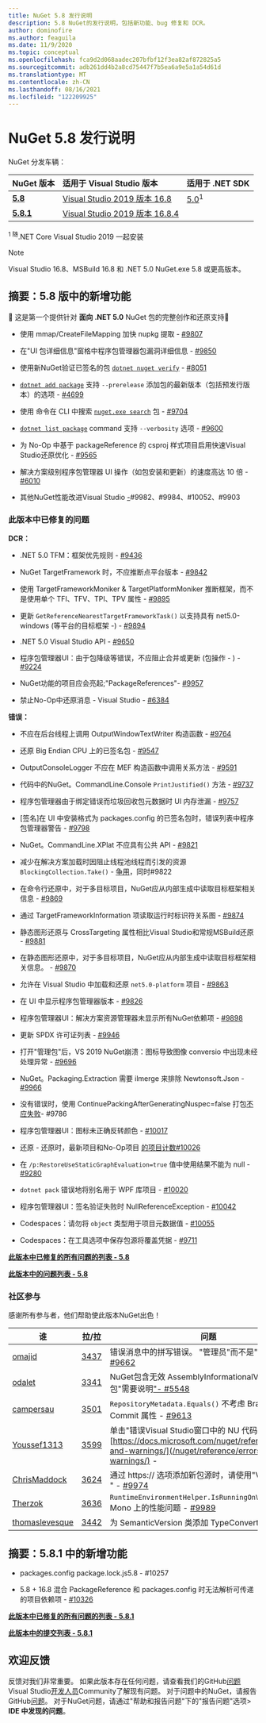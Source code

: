 ```yaml
---
title: NuGet 5.8 发行说明
description: 5.8 NuGet的发行说明，包括新功能、bug 修复和 DCR。
author: dominofire
ms.author: feaguila
ms.date: 11/9/2020
ms.topic: conceptual
ms.openlocfilehash: fca9d2d068aadec207bfbf12f3ea82af872825a5
ms.sourcegitcommit: adb261dd4b2a8cd75447f7b5ea6a9e5a1a54d61d
ms.translationtype: MT
ms.contentlocale: zh-CN
ms.lasthandoff: 08/16/2021
ms.locfileid: "122209925"
---
```

# <a name="nuget-58-release-notes"></a>NuGet 5.8 发行说明

NuGet 分发车辆：

| NuGet 版本 | 适用于 Visual Studio 版本 | 适用于 .NET SDK |
|:---|:---|:---|
| [**5.8**](https://nuget.org/downloads) | [Visual Studio 2019 版本 16.8](https://visualstudio.microsoft.com/downloads/) | [5.0](https://dotnet.microsoft.com/download/dotnet-core/5.0)<sup>1</sup> |
| [**5.8.1**](https://nuget.org/downloads) | [Visual Studio 2019 版本 16.8.4](https://visualstudio.microsoft.com/downloads/) | |

<sup>1 随</sup>.NET Core Visual Studio 2019 一起安装
  
> [!NOTE]
> Visual Studio 16.8、MSBuild 16.8 和 .NET 5.0 NuGet.exe 5.8 或更高版本。


## <a name="summary-whats-new-in-58"></a>摘要：5.8 版中的新增功能
🎉 这是第一个提供针对 **面向 .NET 5.0** NuGet 包的完整创作和还原支持🎉

* 使用 mmap/CreateFileMapping 加快 nupkg 提取 - [#9807](https://github.com/NuGet/Home/issues/9807)

* 在"UI 包详细信息"窗格中程序包管理器包漏洞详细信息 - [#9850](https://github.com/NuGet/Home/issues/9850)

* 使用新NuGet验证已签名的包 [`dotnet nuget verify`](/dotnet/core/tools/dotnet-nuget-verify) - [#8051](https://github.com/NuGet/Home/issues/8051)

* [`dotnet add package`](/dotnet/core/tools/dotnet-add-package#:~:text=dotnet%20add%20package%201%20Name%202%20Synopsis%203,when%20targeting%20a%20specific%20framework.%20...%206%20Examples) 支持 `--prerelease` 添加包的最新版本（包括预发行版本）的选项 - [#4699](https://github.com/NuGet/Home/issues/4699)

* 使用 命令在 CLI 中搜索 [`nuget.exe search`](../reference/cli-reference/cli-ref-search.md) 包 - [#9704](https://github.com/NuGet/Home/issues/9704)

* [`dotnet list package`](/dotnet/core/tools/dotnet-list-package) command 支持 `--verbosity` 选项 - [#9600](https://github.com/NuGet/Home/issues/9600)

* 为 No-Op 中基于 packageReference 的 csproj 样式项目启用快速Visual Studio还原优化 - [#9565](https://github.com/NuGet/Home/issues/9565)

* 解决方案级别程序包管理器 UI 操作（如包安装和更新）的速度高达 10 倍 - [#6010](https://github.com/NuGet/Home/issues/6010)

* 其他NuGet性能改进Visual Studio [-](https://github.com/NuGet/Home/issues/9982)#9982、#9984、#10052、#9903 [](https://github.com/NuGet/Home/issues/9984) [](https://github.com/NuGet/Home/issues/10052) [](https://github.com/NuGet/Home/issues/9903)


### <a name="issues-fixed-in-this-release"></a>此版本中已修复的问题

**DCR：**

* .NET 5.0 TFM：框架优先规则 - [#9436](https://github.com/NuGet/Home/issues/9436)

* NuGet TargetFramework 时，不应推断点平台版本 - [#9842](https://github.com/NuGet/Home/issues/9842)

* 使用 TargetFrameworkMoniker & TargetPlatformMoniker 推断框架，而不是使用单个 TFI、TFV、TPI、TPV 属性 - [#9895](https://github.com/NuGet/Home/issues/9895)

* 更新 `GetReferenceNearestTargetFrameworkTask()` 以支持具有 net5.0-windows (等平台的目标框架 -) - [#9894](https://github.com/NuGet/Home/issues/9894)

* .NET 5.0 Visual Studio API - [#9650](https://github.com/NuGet/Home/issues/9650)

* 程序包管理器UI：由于包降级等错误，不应阻止合并或更新 (包操作 - ) - [#9224](https://github.com/NuGet/Home/issues/9224)

* NuGet功能的项目应会亮起;"PackageReferences"- [#9957](https://github.com/NuGet/Home/issues/9957)

* 禁止No-Op中还原消息 - Visual Studio - [#6384](https://github.com/NuGet/Home/issues/6384)

**错误：**

* 不应在后台线程上调用 OutputWindowTextWriter 构造函数 - [#9764](https://github.com/NuGet/Home/issues/9764)

* 还原 Big Endian CPU 上的已签名包 - [#9547](https://github.com/NuGet/Home/issues/9547)

* OutputConsoleLogger 不应在 MEF 构造函数中调用关系方法 - [#9591](https://github.com/NuGet/Home/issues/9591)

* 代码中的NuGet。CommandLine.Console `PrintJustified()` 方法 - [#9737](https://github.com/NuGet/Home/issues/9737)

* 程序包管理器由于绑定错误而垃圾回收包元数据时 UI 内存泄漏 - [#9757](https://github.com/NuGet/Home/issues/9757)

* [签名]在 UI 中安装格式为 packages.config 的已签名包时，错误列表中程序包管理器警告 - [#9798](https://github.com/NuGet/Home/issues/9798)

* NuGet。CommandLine.XPlat 不应具有公共 API - [#9821](https://github.com/NuGet/Home/issues/9821)

* 减少在解决方案加载时因阻止线程池线程而引发的资源 `BlockingCollection.Take()`  -  [争用](https://github.com/NuGet/Home/issues/9822)，同时#9822

* 在命令行还原中，对于多目标项目，NuGet应从内部生成中读取目标框架相关信息 - [#9869](https://github.com/NuGet/Home/issues/9869)

* 通过 TargetFrameworkInformation 项读取运行时标识符关系图 - [#9874](https://github.com/NuGet/Home/issues/9874)

* 静态图形还原与 CrossTargeting 属性相比Visual Studio和常规MSBuild还原 - [#9881](https://github.com/NuGet/Home/issues/9881)

* 在静态图形还原中，对于多目标项目，NuGet应从内部生成中读取目标框架相关信息。 - [#9870](https://github.com/NuGet/Home/issues/9870)

* 允许在 Visual Studio 中加载和还原 `net5.0-platform` 项目 - [#9863](https://github.com/NuGet/Home/issues/9863)

* 在 UI 中显示程序包管理器版本 - [#9826](https://github.com/NuGet/Home/issues/9826)

* 程序包管理器UI：解决方案资源管理器未显示所有NuGet依赖项 - [#9898](https://github.com/NuGet/Home/issues/9898)

* 更新 SPDX 许可证列表 - [#9946](https://github.com/NuGet/Home/issues/9946)

* 打开"管理包"后，VS 2019 NuGet崩溃：图标导致图像 conversio 中出现未经处理异常 - [#9696](https://github.com/NuGet/Home/issues/9696)

* NuGet。Packaging.Extraction 需要 ilmerge 来排除 Newtonsoft.Json - [#9966](https://github.com/NuGet/Home/issues/9966)

* 没有错误时，使用 ContinuePackingAfterGeneratingNuspec=false 打包[不应失败](https://github.com/NuGet/Home/issues/9786)- #9786

* 程序包管理器UI：图标未正确反转颜色 - [#10017](https://github.com/NuGet/Home/issues/10017)

* 还原 - 还原时，最新项目和No-Op项目 [的项目计数#10026](https://github.com/NuGet/Home/issues/10026)

* 在 `/p:RestoreUseStaticGraphEvaluation=true` 值中使用结果不能为 null - [#9280](https://github.com/NuGet/Home/issues/9280)

* `dotnet pack` 错误地将别名用于 WPF 库项目 - [#10020](https://github.com/NuGet/Home/issues/10020)

* 程序包管理器UI：签名验证失败时 NullReferenceException - [#10042](https://github.com/NuGet/Home/issues/10042)

* Codespaces：请勿将 `object` 类型用于项目元数据值 - [#10055](https://github.com/NuGet/Home/issues/10055)

* Codespaces：在工具选项中保存包源将覆盖凭据 - [#9711](https://github.com/NuGet/Home/issues/9711)


**[此版本中已修复的所有问题的列表 - 5.8](https://app.zenhub.com/workspaces/nuget-client-team-55aec9a240305cf007585881/reports/release?release=5f03519b777e78b4ffb2edeb)**

**[此版本中的问题列表 - 5.8](https://github.com/NuGet/NuGet.Client/compare/5.7.0.6726...5.8.0.6930)**

### <a name="community-contributions"></a>社区参与

感谢所有参与者，他们帮助使此版本NuGet出色！

|谁|拉/拉|问题|
|----|----|----|
[omajid](https://github.com/omajid) | [3437](https://github.com/NuGet/NuGet.Client/pull/3437) | 错误消息中的拼写错误。 "管理员"而不是"管理员 ["- #9662](https://github.com/NuGet/Home/issues/9662)
[odalet](https://github.com/odalet) | [3341](https://github.com/NuGet/NuGet.Client/pull/3341) | NuGet包含无效 AssemblyInformationalVersion 报表的包"需要说明["- #5548](https://github.com/NuGet/Home/issues/5548)
[campersau](https://github.com/campersau) | [3501](https://github.com/NuGet/NuGet.Client/pull/3501) | `RepositoryMetadata.Equals()` 不考虑 Branch 和 Commit 属性 - [#9613](https://github.com/NuGet/Home/issues/9613)
[Youssef1313](https://github.com/Youssef1313) | [3599](https://github.com/NuGet/NuGet.Client/pull/3599) | 单击"错误Visual Studio窗口中的 NU 代码应转到#9934 [https://docs.microsoft.com/nuget/reference/errors-and-warnings/](/nuget/reference/errors-and-warnings/)  -  [](https://github.com/NuGet/Home/issues/9934)
[ChrisMaddock](https://github.com/ChrisMaddock) | [3624](https://github.com/NuGet/NuGet.Client/pull/3624) | 通过 https:// 选项添加新包源时，请使用"Visual Studio " - [#9974](https://github.com/NuGet/Home/issues/9974)
[Therzok](https://github.com/Therzok) | [3636](https://github.com/NuGet/NuGet.Client/pull/3636) | `RuntimeEnvironmentHelper.IsRunningOnVisualStudio` Mono 上的性能问题 - [#9989](https://github.com/NuGet/Home/issues/9989)
[thomaslevesque](https://github.com/thomaslevesque) | [3442](https://github.com/NuGet/NuGet.Client/pull/3442) | 为 SemanticVersion 类添加 TypeConverter - [#9125](https://github.com/NuGet/Home/issues/9125)

## <a name="summary-whats-new-in-581"></a>摘要：5.8.1 中的新增功能

* packages.config package.lock.js5.8 - #10257 [](https://github.com/NuGet/Home/issues/10257)

* 5.8 + 16.8 混合 PackageReference 和 packages.config 时无法解析可传递的项目依赖项 - [#10326](https://github.com/NuGet/Home/issues/10326)

**[此版本中已修复的所有问题的列表 - 5.8.1](https://app.zenhub.com/workspaces/nuget-client-team-55aec9a240305cf007585881/reports/release?release=5ff7aeae16150e3b19910391)**

**[此版本中的提交列表 - 5.8.1](https://github.com/NuGet/NuGet.Client/compare/5.8.0.6930...5.8.1.7021)**

## <a name="feedback-welcome"></a>欢迎反馈

反馈对我们非常重要。  如果此版本存在任何问题，请查看我们的GitHub[问题](https://github.com/NuGet/Home/issues)Visual Studio[开发人员](https://developercommunity.visualstudio.com/)Community了解现有问题。  对于问题中的NuGet，请报告GitHub[问题](https://github.com/NuGet/Home/issues/new)。
对于NuGet问题，请通过"帮助和报告问题"下的"[](/visualstudio/ide/how-to-report-a-problem-with-visual-studio)报告问题"选项> **IDE 中发现的问题**。
